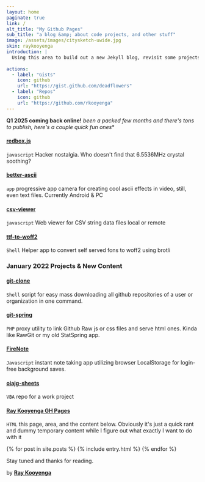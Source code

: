 ```yaml
---
layout: home
paginate: true
link: /
alt_title: "My Github Pages"
sub_title: "a blog &amp; about code projects, and other stuff"
image: /assets/images/citysketch-uwide.jpg
skin: raykooyenga
introduction: |
  Using this area to build out a new Jekyll blog, revisit some projects and discuss new stuff I've been working on while also building out the new raykooyenga.com site, and app projects. Content changes will come in hot! 
  
actions:
  - label: "Gists"
    icon: github
    url: "https://gist.github.com/deadflowers"
  - label: "Repos"
    icon: github
    url: "https://github.com/rkooyenga"
---
```

**Q1 2025 coming back online!** *been a packed few months and there's tons to publish, here's a couple quick fun ones**

#### [**redbox.js**](https://codepen.io/deadflowers/embed/bNGbNPa)
``javascript`` Hacker nostalgia. Who doesn't find that 6.5536MHz crystal soothing?

#### [**better-ascii**](//raykooyenga.com/apps/better-ascii)
``app`` progressive app camera for creating cool ascii effects
in video, still, even text files. Currently Android & PC

#### [**csv-viewer**](https://rkooyenga.github.io/csv-viewer/)
``javascript`` Web viewer for CSV string data files local or remote

#### [**ttf-to-woff2**](https://rkooyenga.github.io/ttf-to-woff2/)
``Shell`` Helper app to convert self served fons to woff2 using brotli 

### January 2022 Projects & New Content

#### [**git-clone**](https://rkooyenga.github.io/git-clone/) 
``Shell`` script for easy mass downloading all github repositories of a user or organization in one command.

#### [**git-spring**](https://rkooyenga.github.io/git-spring/)
``PHP`` proxy utility to link Github Raw js or css files and serve html ones. Kinda like RawGit or my old StatSpring app.

#### [**FireNote**](https://rkooyenga.github.io/firenote/)
``Javascript`` instant note taking app utilizing browser LocalStorage for login-free background saves.

#### [**oiajg-sheets**](https://github.com/rkooyenga/oiagj-sheets)
``VBA`` repo for a work project

#### [**Ray Kooyenga GH Pages**](https://rkooyenga.github.io/)
``HTML`` this page, area, and the content below. Obviously it's just a quick rant and dummy temporary content while I figure out what exactly I want to do with it


<!-- 
#### personal stuff
I don't code much anymore and retired from that sort of work after some traumatic life and business events. For years even looking at a computer made me twitch. I guess I have a form of PTSD which sounds extreme but if I were to explain what was done to me by some once close friends and business partners and just how bad my life got it would make sense. I'll talk about it on some blog entries when I set that up. In the meantime I'm slowly trying to rebuild my life and overcome some of these psychological obstacles. As such I'm going to start slow by tinkering with and republishing here small simple stuff beginning with projects I did in the past as hobby fun stuff and not connected to old business projects which are difficult for me to look at and would cause problems if I re-associate myself with them publicly.

I feel good like I'm making some progress and hope to put some good content here soon. Probably going to do walk through on server / ssh hardening, aws-cli, twilio phone projects of which I've written a LOT assuming I regain access to my old twilio acct that stuff will be interesting I think. Bash scripts, some javascript stuff, building and managing your own VPN which I've been doing since 2013, maybe some chromebook hacking, all kinds of stuff. 

#### organization
I have a LOT of git IDs to separate work projects over the years. Most are under aliases here and at BitBucket. And mostly from about 6 years ago where I was coding 12 hours a day.

I started this rkooyenga.github.io / Ray Kooyenga org account for a couple reasons. One is theres virtually no work published under my real name despite all the projects I worked on for business privacy reasons. And so I thought I should throw a trinket or 2 on my name just so I'm not a total ghost.

Another benefit and the reason I made it an org is to be able to publish to it from other ids if even privately in order that i'd be able to use this area without logging out and back in.

#### SEO & reputation management
There's also a huge google search content / seo benefit here too as it will help push down some fake accounts on search pages that are not really me but rather things an old business partner put out there (fake WordPress, fake github, fake Facebook, fake LinkedIn, fake Twitter, etc). It's all over Google and we don't talk so I have no way to get him to remove that stuff or give me access to take over those accounts. Even now I'm using rkooyenga instead of raykooyenga @ github because...he has that too in my name. To be honest most of the social accounts and profiles I have setup in the past 5 years were literally an attempt to take back my name and online reputation as the 1st 100 links on Google were all fake stuff about me that he controls. I'm a private person and with great reluctance and frustration was forced to setup accts solely to create any content at all. 
-->

{% for post in site.posts %}
  {% include entry.html %}
{% endfor %}


Stay tuned and thanks for reading.

by [**Ray Kooyenga**](https://github.com/rkooyenga)
